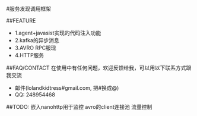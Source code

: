 #服务发现调用框架

##FEATURE

* 1.agent+javasist实现的代码注入功能 
* 2.kafka的异步消息  
* 3.AVRO RPC服现 
* 4.HTTP服务


##FAQ/CONTACT
在使用中有任何问题，欢迎反馈给我，可以用以下联系方式跟我交流

* 邮件(lolandkidtress#gmail.com, 把#换成@)
* QQ: 248954468


##TODO:
嵌入nanohttp用于监控
avro的client连接池
流量控制
